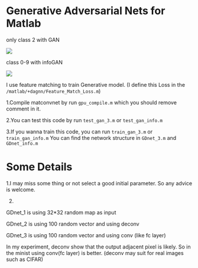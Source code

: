 # Generative Adversarial Nets for Matlab
only class 2 with GAN

![](https://github.com/layumi/2016_GAN_Matlab/blob/master/show.png)

class 0-9 with infoGAN

![](https://github.com/layumi/2016_GAN_Matlab/blob/master/show2.png)

I use feature matching to train Generative model. (I define this Loss in the `/matlab/+dagnn/Feature_Match_Loss.m`)

1.Compile matconvnet by run `gpu_compile.m` which you should remove comment in it.

2.You can test this code by run `test_gan_3.m` or `test_gan_info.m` 

3.If you wanna train this code, you can run `train_gan_3.m` or `train_gan_info.m` 
You can find the network structure in `GDnet_3.m` and `GDnet_info.m` 


# Some Details
1.I may miss some thing or not select a good initial parameter. So any advice is welcome. 

2.
GDnet_1 is using 32*32 random map as input

GDnet_2 is using 100 random vector and using deconv 

GDnet_3 is using 100 random vector and using conv (like fc layer)

In my experiment, deconv show that the output adjacent pixel is likely.
So in the minist using conv(fc layer) is better. (deconv may suit for real images such as CIFAR)   
